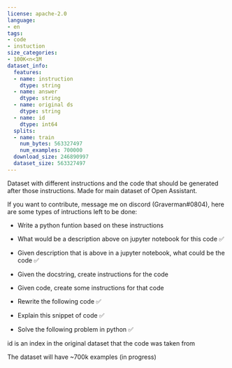 ```yaml
---
license: apache-2.0
language:
- en
tags:
- code
- instuction
size_categories:
- 100K<n<1M
dataset_info:
  features:
  - name: instruction
    dtype: string
  - name: answer
    dtype: string
  - name: original ds
    dtype: string
  - name: id
    dtype: int64
  splits:
  - name: train
    num_bytes: 563327497
    num_examples: 700000
  download_size: 246890997
  dataset_size: 563327497
---
```

Dataset with different instructions and the code that should be generated after those instructions.
Made for main dataset of Open Assistant.

If you want to contribute, message me on discord (Graverman#0804), here are some types of intructions left to be done:

- Write a python funtion based on these instructions

- What would be a description above on jupyter notebook for this code ✅

- Given description that is above in a jupyter notebook, what could be the code ✅

- Given the docstring, create instructions for the code 

- Given code, create some instructions for that code

- Rewrite the following code ✅

- Explain this snippet of code ✅

- Solve the following problem in python ✅

id is an index in the original dataset that the code was taken from

The dataset will have ~700k examples (in progress)